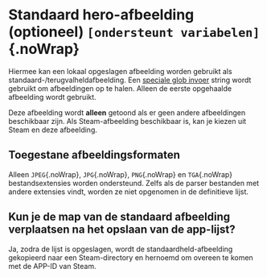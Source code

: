 # Standaard hero-afbeelding (optioneel) `[ondersteunt variabelen]`{.noWrap}

Hiermee kan een lokaal opgeslagen afbeelding worden gebruikt als standaard-/terugvalheldafbeelding. Een [speciale glob invoer](#special-glob-input) string wordt gebruikt om afbeeldingen op te halen. Alleen de eerste opgehaalde afbeelding wordt gebruikt.

Deze afbeelding wordt **alleen** getoond als er geen andere afbeeldingen beschikbaar zijn. Als Steam-afbeelding beschikbaar is, kan je kiezen uit Steam en deze afbeelding.

## Toegestane afbeeldingsformaten

Alleen `JPEG`{.noWrap}, `JPG`{.noWrap}, `PNG`{.noWrap} en `TGA`{.noWrap} bestandsextensies worden ondersteund. Zelfs als de parser bestanden met andere extensies vindt, worden ze niet opgenomen in de definitieve lijst.

## Kun je de map van de standaard afbeelding verplaatsen na het opslaan van de app-lijst?

Ja, zodra de lijst is opgeslagen, wordt de standaardheld-afbeelding gekopieerd naar een Steam-directory en hernoemd om overeen te komen met de APP-ID van Steam.
